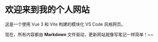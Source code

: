 # 欢迎来到我的个人网站

这是一个使用 Vue 3 和 Vite 构建的模块化 VS Code 风格网页。

现在，所有内容都由 **Markdown** 文件驱动，更新网站就像写笔记一样简单！~~